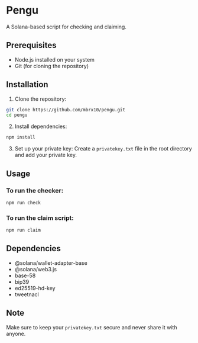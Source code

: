 # Pengu

A Solana-based script for checking and claiming.

## Prerequisites

- Node.js installed on your system
- Git (for cloning the repository)

## Installation

1. Clone the repository:
```bash
git clone https://github.com/mbrx10/pengu.git
cd pengu
```

2. Install dependencies:
```bash
npm install
```

3. Set up your private key:
Create a `privatekey.txt` file in the root directory and add your private key.

## Usage

### To run the checker:
```bash
npm run check
```

### To run the claim script:
```bash
npm run claim
```

## Dependencies

- @solana/wallet-adapter-base
- @solana/web3.js
- base-58
- bip39
- ed25519-hd-key
- tweetnacl

## Note
Make sure to keep your `privatekey.txt` secure and never share it with anyone.

